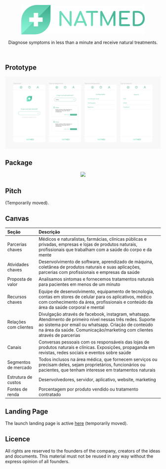 <br><br>

<p align="center">
  <img src="documents/logo-without-background.png" width="400px">
</p>

<p align="center">
  Diagnose symptoms in less than a minute and receive natural treatments.
</p>

<br>

## Prototype

<p align="center">
  <img src="documents/prototype.png">
</p>

## Package

<p align="center">
  <img src="documents/bags.png" width="500px">
</p>

## Pitch

(Temporarily moved).

## Canvas

| Seção  |  Descrição  |
| :--- | :--- |
|  Parcerias chaves |  Médicos e naturalistas, farmácias, clínicas públicas e privadas, empresas e lojas de produtos naturais, profissionais que trabalham com a saúde do corpo e da mente |
|  Atividades chaves |  Desenvolvimento de software, aprendizado de máquina, coletânea de produtos naturais e suas aplicações, parcerias com profissionais e empresas da saúde |
|  Proposta de valor |  Analisamos sintomas e fornecemos tratamentos naturais para pacientes em menos de um minuto |
|  Recursos chaves |  Equipe de desenvolvimento, equipamento de tecnologia, contas em stores de celular para os aplicativos, médico com conhecimento da área, profissionais e conteúdo da área da saúde corporal e mental |
|  Relações com clientes |  Divulgação através de facebook, instagram, whatsapp. Atendimento de primeiro nível nessas três redes. Suporte ao sistema por email ou whatsapp. Criação de conteúdo na área da saúde. Comunicação/marketing com clientes através de parcerias |
|  Canais |  Conversas pessoais com os responsáveis das lojas de produtos naturais e clínicas. Exposições, propaganda em revistas, redes sociais e eventos sobre saúde |
|  Segmentos de mercado |  Todos inclusos na área médica, que fornecem serviços ou precisam deles, sejam proprietários, funcionários ou pacientes, que tenham interesse em tratamentos naturais |
|  Estrutura de custos |  Desenvolvedores, servidor, aplicativo, website, marketing |
|  Fontes de renda |  Porcentagem por produto vendido ou tratamento contratado |

## Landing Page

The launch landing page is active [here](http://everaldo332-rdsm-site.rds.land/natmed) (temporarily moved).

## Licence

All rights are reserved to the founders of the company, creators of the ideas and documents. This material must not be reused in any way without the express opinion of all founders.
